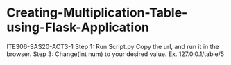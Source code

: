 # Creating-Multiplication-Table-using-Flask-Application
ITE306-SAS20-ACT3-1
 Step 1: Run Script.py
 Copy the url, and run it in the browser.
 Step 3: Change(int num) to your desired value. Ex. 127.0.0.1/table/5
